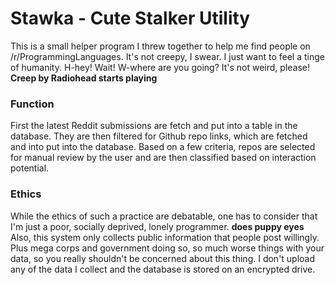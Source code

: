# Stawka - Cute Stalker Utility

This is a small helper program I threw together to help me find people on /r/ProgrammingLanguages. It's not creepy, I swear. I just want to feel a tinge of humanity.
H-hey! Wait! W-where are you going? It's not weird, please!
**Creep by Radiohead starts playing**

### Function
First the latest Reddit submissions are fetch and put into a table in the database. They are then filtered for Github repo links, which are fetched and into put into the database. Based on a few criteria, repos are selected for manual review by the user and are then classified based on interaction potential.

### Ethics
While the ethics of such a practice are debatable, one has to consider
that I'm just a poor, socially deprived, lonely programmer. **does puppy eyes**
Also, this system only collects public information that people post willingly.
Plus mega corps and government doing so, so much worse things with your data,
so you really shouldn't be concerned about this thing.
I don't upload any of the data I collect and the database is stored on an encrypted drive.

